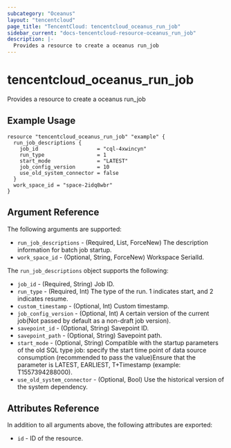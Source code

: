 ```yaml
---
subcategory: "Oceanus"
layout: "tencentcloud"
page_title: "TencentCloud: tencentcloud_oceanus_run_job"
sidebar_current: "docs-tencentcloud-resource-oceanus_run_job"
description: |-
  Provides a resource to create a oceanus run_job
---
```


# tencentcloud_oceanus_run_job

Provides a resource to create a oceanus run_job

## Example Usage

```hcl
resource "tencentcloud_oceanus_run_job" "example" {
  run_job_descriptions {
    job_id                   = "cql-4xwincyn"
    run_type                 = 1
    start_mode               = "LATEST"
    job_config_version       = 10
    use_old_system_connector = false
  }
  work_space_id = "space-2idq8wbr"
}
```

## Argument Reference

The following arguments are supported:

* `run_job_descriptions` - (Required, List, ForceNew) The description information for batch job startup.
* `work_space_id` - (Optional, String, ForceNew) Workspace SerialId.

The `run_job_descriptions` object supports the following:

* `job_id` - (Required, String) Job ID.
* `run_type` - (Required, Int) The type of the run. 1 indicates start, and 2 indicates resume.
* `custom_timestamp` - (Optional, Int) Custom timestamp.
* `job_config_version` - (Optional, Int) A certain version of the current job(Not passed by default as a non-draft job version).
* `savepoint_id` - (Optional, String) Savepoint ID.
* `savepoint_path` - (Optional, String) Savepoint path.
* `start_mode` - (Optional, String) Compatible with the startup parameters of the old SQL type job: specify the start time point of data source consumption (recommended to pass the value)Ensure that the parameter is LATEST, EARLIEST, T+Timestamp (example: T1557394288000).
* `use_old_system_connector` - (Optional, Bool) Use the historical version of the system dependency.

## Attributes Reference

In addition to all arguments above, the following attributes are exported:

* `id` - ID of the resource.



